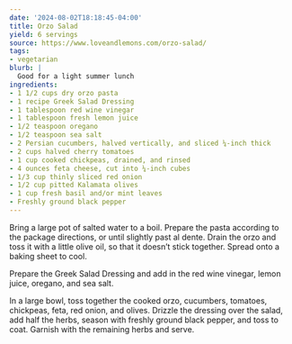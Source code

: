 ```yaml
---
date: '2024-08-02T18:18:45-04:00'
title: Orzo Salad
yield: 6 servings
source: https://www.loveandlemons.com/orzo-salad/
tags:
- vegetarian
blurb: |
  Good for a light summer lunch
ingredients:
- 1 1/2 cups dry orzo pasta
- 1 recipe Greek Salad Dressing
- 1 tablespoon red wine vinegar
- 1 tablespoon fresh lemon juice
- 1/2 teaspoon oregano
- 1/2 teaspoon sea salt
- 2 Persian cucumbers, halved vertically, and sliced ¼-inch thick
- 2 cups halved cherry tomatoes
- 1 cup cooked chickpeas, drained, and rinsed
- 4 ounces feta cheese, cut into ¼-inch cubes
- 1/3 cup thinly sliced red onion
- 1/2 cup pitted Kalamata olives
- 1 cup fresh basil and/or mint leaves
- Freshly ground black pepper
---
```


Bring a large pot of salted water to a boil. Prepare the pasta according to
the package directions, or until slightly past al dente. Drain the orzo and
toss it with a little olive oil, so that it doesn’t stick together. Spread
onto a baking sheet to cool.

Prepare the Greek Salad Dressing and add in the red wine vinegar, lemon
juice, oregano, and sea salt.

In a large bowl, toss together the cooked orzo, cucumbers, tomatoes,
chickpeas, feta, red onion, and olives. Drizzle the dressing over the salad,
add half the herbs, season with freshly ground black pepper, and toss to
coat. Garnish with the remaining herbs and serve.
